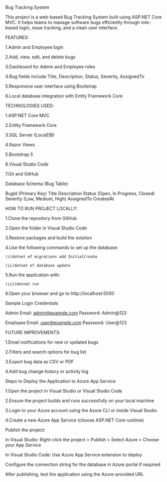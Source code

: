 Bug Tracking System

This project is a web-based Bug Tracking System built using ASP.NET Core MVC. It helps teams to manage software bugs efficiently through role-based login, issue tracking, and a clean user interface.

FEATURES:

1.Admin and Employee login

2.Add, view, edit, and delete bugs

3.Dashboard for Admin and Employee roles

4.Bug fields include Title, Description, Status, Severity, AssignedTo

5.Responsive user interface using Bootstrap

6.Local database integration with Entity Framework Core

TECHNOLOGIES USED:

1.ASP.NET Core MVC

2.Entity Framework Core

3.SQL Server (LocalDB)

4.Razor Views

5.Bootstrap 5

6.Visual Studio Code

7.Git and GitHub

Database Schema (Bug Table)

BugId (Primary Key)
Title
Description
Status (Open, In Progress, Closed)
Severity (Low, Medium, High)
AssignedTo
CreatedAt

HOW TO RUN PROJECT LOCALLY:

1.Clone the repository from GitHub

2.Open the folder in Visual Studio Code

3.Restore packages and build the solution

4.Use the following commands to set up the database:

    (i)dotnet ef migrations add InitialCreate

    (ii)dotnet ef database update

5.Run the application with:

    (iii)dotnet run

6.Open your browser and go to http://localhost:5000

Sample Login Credentials

Admin
Email: admin@example.com
Password: Admin@123

Employee
Email: user@example.com
Password: User@123

FUTURE IMPROVEMENTS:

1.Email notifications for new or updated bugs

2.Filters and search options for bug list

3.Export bug data as CSV or PDF

4.Add bug change history or activity log


Steps to Deploy the Application to Azure App Service

1.Open the project in Visual Studio or Visual Studio Code

2.Ensure the project builds and runs successfully on your local machine

3.Login to your Azure account using the Azure CLI or inside Visual Studio

4.Create a new Azure App Service (choose ASP.NET Core runtime)

Publish the project:

In Visual Studio: Right-click the project > Publish > Select Azure > Choose your App Service

In Visual Studio Code: Use Azure App Service extension to deploy

Configure the connection string for the database in Azure portal if required

After publishing, test the application using the Azure-provided URL